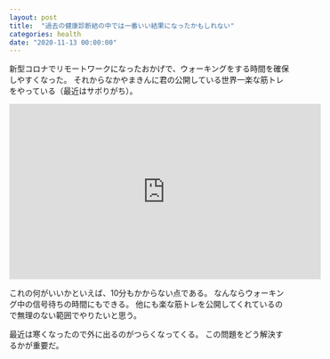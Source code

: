 ```yaml
---
layout: post
title:  "過去の健康診断結の中では一番いい結果になったかもしれない"
categories: health
date: "2020-11-13 00:00:00"
---
```


新型コロナでリモートワークになったおかげで、ウォーキングをする時間を確保しやすくなった。
それからなかやまきんに君の公開している世界一楽な筋トレをやっている（最近はサボりがち）。

<iframe width="560" height="315" src="https://www.youtube.com/embed/hMSUxAJHwyc?start=463" frameborder="0" allow="accelerometer; autoplay; clipboard-write; encrypted-media; gyroscope; picture-in-picture" allowfullscreen></iframe>


これの何がいいかといえば、10分もかからない点である。
なんならウォーキング中の信号待ちの時間にもできる。
他にも楽な筋トレを公開してくれているので無理のない範囲でやりたいと思う。

最近は寒くなったので外に出るのがつらくなってくる。
この問題をどう解決するかが重要だ。

